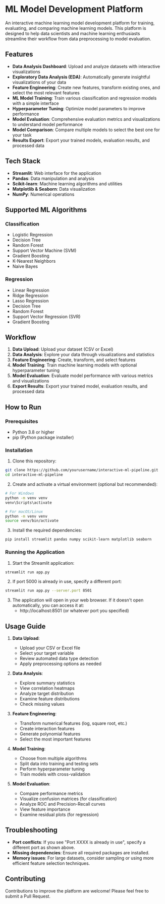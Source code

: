 # ML Model Development Platform

An interactive machine learning model development platform for training, evaluating, and comparing machine learning models. This platform is designed to help data scientists and machine learning enthusiasts streamline their workflow from data preprocessing to model evaluation.

## Features

- **Data Analysis Dashboard**: Upload and analyze datasets with interactive visualizations
- **Exploratory Data Analysis (EDA)**: Automatically generate insightful visualizations of your data
- **Feature Engineering**: Create new features, transform existing ones, and select the most relevant features
- **ML Model Training**: Train various classification and regression models with a simple interface
- **Hyperparameter Tuning**: Optimize model parameters to improve performance
- **Model Evaluation**: Comprehensive evaluation metrics and visualizations to understand model performance
- **Model Comparison**: Compare multiple models to select the best one for your task
- **Results Export**: Export your trained models, evaluation results, and processed data

## Tech Stack

- **Streamlit**: Web interface for the application
- **Pandas**: Data manipulation and analysis
- **Scikit-learn**: Machine learning algorithms and utilities
- **Matplotlib & Seaborn**: Data visualization
- **NumPy**: Numerical operations

## Supported ML Algorithms

### Classification
- Logistic Regression
- Decision Tree
- Random Forest
- Support Vector Machine (SVM)
- Gradient Boosting
- K-Nearest Neighbors
- Naive Bayes

### Regression
- Linear Regression
- Ridge Regression
- Lasso Regression
- Decision Tree
- Random Forest
- Support Vector Regression (SVR)
- Gradient Boosting

## Workflow

1. **Data Upload**: Upload your dataset (CSV or Excel)
2. **Data Analysis**: Explore your data through visualizations and statistics
3. **Feature Engineering**: Create, transform, and select features
4. **Model Training**: Train machine learning models with optional hyperparameter tuning
5. **Model Evaluation**: Evaluate model performance with various metrics and visualizations
6. **Export Results**: Export your trained model, evaluation results, and processed data

## How to Run

### Prerequisites
- Python 3.8 or higher
- pip (Python package installer)

### Installation

1. Clone this repository:
```bash
git clone https://github.com/yourusername/interactive-ml-pipeline.git
cd interactive-ml-pipeline
```

2. Create and activate a virtual environment (optional but recommended):
```bash
# For Windows
python -m venv venv
venv\Scripts\activate

# For macOS/Linux
python -m venv venv
source venv/bin/activate
```

3. Install the required dependencies:
```bash
pip install streamlit pandas numpy scikit-learn matplotlib seaborn
```

### Running the Application

1. Start the Streamlit application:
```bash
streamlit run app.py
```

2. If port 5000 is already in use, specify a different port:
```bash
streamlit run app.py --server.port 8501
```

3. The application will open in your web browser. If it doesn't open automatically, you can access it at:
   - http://localhost:8501 (or whatever port you specified)

## Usage Guide

1. **Data Upload**:
   - Upload your CSV or Excel file
   - Select your target variable
   - Review automated data type detection
   - Apply preprocessing options as needed

2. **Data Analysis**:
   - Explore summary statistics
   - View correlation heatmaps
   - Analyze target distribution
   - Examine feature distributions
   - Check missing values

3. **Feature Engineering**:
   - Transform numerical features (log, square root, etc.)
   - Create interaction features
   - Generate polynomial features
   - Select the most important features

4. **Model Training**:
   - Choose from multiple algorithms
   - Split data into training and testing sets
   - Perform hyperparameter tuning
   - Train models with cross-validation

5. **Model Evaluation**:
   - Compare performance metrics
   - Visualize confusion matrices (for classification)
   - Analyze ROC and Precision-Recall curves
   - View feature importance
   - Examine residual plots (for regression)

## Troubleshooting

- **Port conflicts**: If you see "Port XXXX is already in use", specify a different port as shown above.
- **Missing dependencies**: Ensure all required packages are installed.
- **Memory issues**: For large datasets, consider sampling or using more efficient feature selection techniques.

## Contributing

Contributions to improve the platform are welcome! Please feel free to submit a Pull Request.
